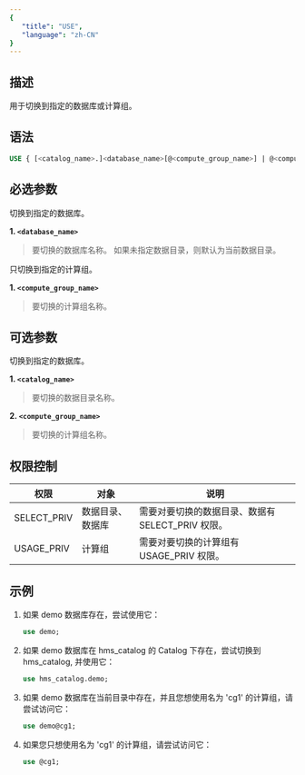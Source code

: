 ```yaml
---
{
   "title": "USE",
   "language": "zh-CN"
}
---
```


## 描述

用于切换到指定的数据库或计算组。

## 语法

```SQL
USE { [<catalog_name>.]<database_name>[@<compute_group_name>] | @<compute_group_name> }
```

## 必选参数

切换到指定的数据库。

**1. `<database_name>`**
> 要切换的数据库名称。
> 如果未指定数据目录，则默认为当前数据目录。

只切换到指定的计算组。

**1. `<compute_group_name>`**
> 要切换的计算组名称。

## 可选参数

切换到指定的数据库。

**1. `<catalog_name>`**
> 要切换的数据目录名称。

**2. `<compute_group_name>`**
> 要切换的计算组名称。

## 权限控制

| 权限          | 对象       | 说明                              |
|-------------|----------|---------------------------------|
| SELECT_PRIV | 数据目录、数据库 | 需要对要切换的数据目录、数据有 SELECT_PRIV 权限。 |
| USAGE_PRIV  | 计算组      | 需要对要切换的计算组有 USAGE_PRIV 权限。     |


## 示例

1. 如果 demo 数据库存在，尝试使用它：

   ```sql
   use demo;
   ```

2. 如果 demo 数据库在 hms_catalog 的 Catalog 下存在，尝试切换到 hms_catalog, 并使用它：

    ```sql
    use hms_catalog.demo;
    ```
3. 如果 demo 数据库在当前目录中存在，并且您想使用名为 'cg1' 的计算组，请尝试访问它：

    ```sql
    use demo@cg1;
    ```

4. 如果您只想使用名为 'cg1' 的计算组，请尝试访问它：

    ```sql
    use @cg1;
    ```
